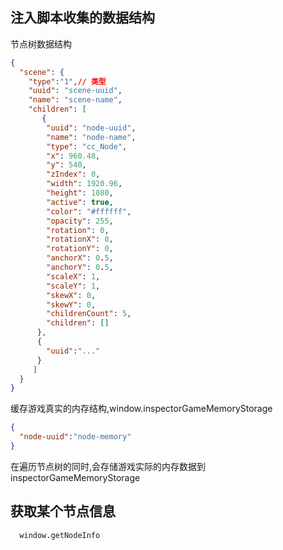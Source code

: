 ## 注入脚本收集的数据结构
节点树数据结构
```json
{
  "scene": {
    "type":"1",// 类型
    "uuid": "scene-uuid",
    "name": "scene-name",
    "children": [
       {
        "uuid": "node-uuid",
        "name": "node-name",
        "type": "cc_Node",
        "x": 960.48,
        "y": 540,
        "zIndex": 0,
        "width": 1920.96,
        "height": 1080,
        "active": true,
        "color": "#ffffff",
        "opacity": 255,
        "rotation": 0,
        "rotationX": 0,
        "rotationY": 0,
        "anchorX": 0.5,
        "anchorY": 0.5,
        "scaleX": 1,
        "scaleY": 1,
        "skewX": 0,
        "skewY": 0,
        "childrenCount": 5,
        "children": []
      },
      {
        "uuid":"..."
      }
     ]
  }
}
```
缓存游戏真实的内存结构,window.inspectorGameMemoryStorage
```json
{
  "node-uuid":"node-memory"
}
```
在遍历节点树的同时,会存储游戏实际的内存数据到inspectorGameMemoryStorage

## 获取某个节点信息
```
  window.getNodeInfo
```

